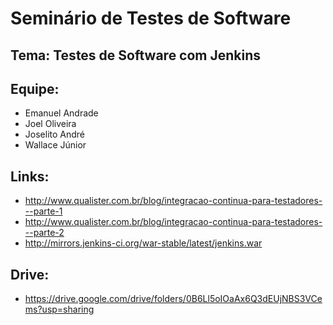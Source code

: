# Seminário de Testes de Software
## Tema: Testes de Software com Jenkins
## Equipe:
  * Emanuel Andrade
  * Joel Oliveira
  * Joselito André
  * Wallace Júnior

## Links:
  * http://www.qualister.com.br/blog/integracao-continua-para-testadores---parte-1
  * http://www.qualister.com.br/blog/integracao-continua-para-testadores---parte-2
  * http://mirrors.jenkins-ci.org/war-stable/latest/jenkins.war

## Drive:
  * https://drive.google.com/drive/folders/0B6Ll5oIOaAx6Q3dEUjNBS3VCems?usp=sharing 
